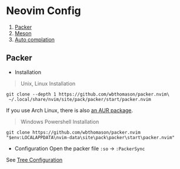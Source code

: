 # Neovim Config
1. [Packer](#packer)
2. [Meson](#meson)
3. [Auto complation](#autocomplation)

## Packer
- Installation
> Unix, Linux Installation
```shell
git clone --depth 1 https://github.com/wbthomason/packer.nvim\
 ~/.local/share/nvim/site/pack/packer/start/packer.nvim
```
If you use Arch Linux, there is also [an AUR
package](https://aur.archlinux.org/packages/nvim-packer-git/).

> Windows Powershell Installation
```shell
git clone https://github.com/wbthomason/packer.nvim "$env:LOCALAPPDATA\nvim-data\site\pack\packer\start\packer.nvim"
```
- Configuration
Open the packer file `:so` -> `:PackerSync`


See [Tree Configuration](https://github.com/activeagle/nvim/blob/main/nvim-tree-lua.txt)
